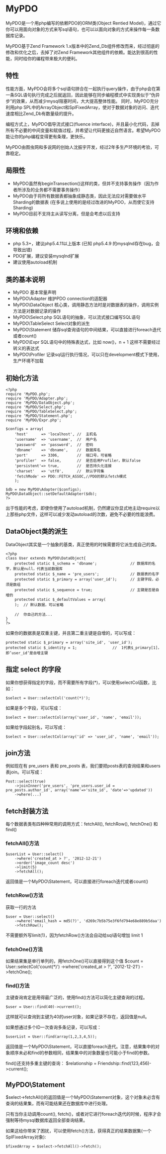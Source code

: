 MyPDO
=====
MyPDO是一个用php编写的依赖PDO的ORM类(Object Rentied Model)，通过它你可以用面向对象的方式来写sql语句，也可以以面向对象的方式来操作每一条数据库记录。

MyPDO基于Zend Framework 1.x版本中的Zend_Db组件修改而来，经过彻底的修改和优化之后，去掉了对Zend Framework其他组件的依赖。能达到很高的性能，同时给你的编程带来极大的便利。

## 特性

性能方面，MyPDO会将多个sql语句拼合在一起执行query操作，由于php会在第一条SQL语句执行完成之后就返回，因此能够在同步编程模式中实现类似于“伪异步”的效果，从而减少mysql阻塞时间，大大提高整体性能。
同时，MyPDO充分利用php SPL中的ArrayObject和SplFixedArray，使对于数据对象的访问、迭代速度相比Zend_Db有数量级的提升。

编程方式上，MyPDO倡导流式接口(fluence interface)，并且最小化代码，去掉所有不必要的中间变量和赋值过程，并希望让代码更接近自然语言。希望MyPDO能让你的php编程变得更有条理，更快乐。

MyPDO由图虫网和多说网的创始人沈振宇开发，经过2年多生产环境的考验，可靠稳定。

## 局限性
* MyPDO虽然有beginTransection()这样的类，但并不支持事务操作（因为作者所涉及的业务都不需要事务操作）
* MyPDO由于将所有数据表都抽象成静态类，因此无法应对需要做水平Sharding的数据表 (在多说上使用的是经过改进的MyPDO，从而使它支持Sharding)
* MyPDO目前不支持主从读写分离，但是会考虑以后支持

## 环境和依赖
* php 5.3+，建议php5.4.11以上版本 (已知 php5.4.9 的mysqlnd存在bug，会导致出错)
* PDO扩展，建议安装mysqlnd扩展
* 建议使用autoload机制

## 类的基本说明
* MyPDO 基本常量声明
* MyPDO\Adapter 维护PDO connection的适配器
* MyPDO\DataObject 核心类，调用静态方法时是对数据表的操作，调用实例方法是对数据记录的操作
* MyPDO\Select.php SQL语句的抽象，可以流式接口编写SQL语句
* MyPDO\TableSelect Select对象的派生
* MyPDO\Statement 储存sql查询语句的中间结果，可以直接进行foreach迭代或者count()
* MyPDO\Expr SQL语句中的特殊表达式，比如 now()，n + 1 这样不需要经过转义的表达式
* MyPDO\Profiler 记录sql运行执行情况，可以只在development模式下使用，生产环境不加载

## 初始化方法
    <?php 
    require 'MyPDO.php';
    require 'MyPDO/Adapter.php';
    require 'MyPDO/DataObject.php';
    require 'MyPDO/Select.php';
    require 'MyPDO/TableSelect.php';
    require 'MyPDO/Statement.php';
    require 'MyPDO/Expr.php';
    
    $configs = array(
        'host'		=> 'localhost',	//	主机名
        'username'	=> 'username',	//	用户名
        'password'	=> 'password',	//	密码
        'dbname'	=> 'dbname',	//	数据库名
        'port'		=> 3306,		//	端口号，可省略
        'profiler'	=> false,		//	是否启用Profiler，默认false
        'persistent'=> true,		//	是否持久化连接
        'charset'	=> 'utf8',		//	默认字符集
        'fetchMode'	=> PDO::FETCH_ASSOC,//PDO的默认fetch模式
        );
      
    $db = new MyPDO\Adapter($configs);
    MyPDO\DataObject::setDefaultAdapter($db);
    ?>
出于性能的考虑，即使你使用了autoload机制，仍然建议你显式地主动require以上那些php文件，这样可以减少发动autoload的次数，避免不必要的性能浪费。

## DataObject类的派生
DataObject其实是一个抽象的基类，真正使用的时候需要将它派生成自己的类。

    <?php 
    class User extends MyPDO\DataObject{
        protected static $_schema = 'dbname';				// 数据库的名字，默认是null，代表当前数据库
        protected static $_name = 'pre_users';				// 数据表的名字
        protected static $_primary = array('user_id');		// 主键字段，必须是数组
        protected static $_sequence = true;					// 主键是否是自增的
        protected static $_defaultValues = array(
        );	// 默认数据，可以省略
    
        //	你自己的方法...
    }
    ?>

如果你的数据表是双重主键，并且第二重主键是自增的，可以写成：

    protected static $_primary = array('site_id', 'user_id');
    protected static $_identity = 1;				//	1代表$_primary[1]，即’user_id‘是自增主键

## 指定 select 的字段
如果你想获得指定的字段，而不需要所有字段(*)，可以使用selectCol函数，比如：

    $select = User::selectCol('count(*)');

如果是多个字段，可以写成：

    $select = User::selectCol(array('user_id', 'name', 'email'));

如果给字段起别名，可以写成：

    $select = User::selectCol(array('id' => 'user_id', 'name', 'email'));

## join方法
例如现在有 pre_users 表和 pre_posts 表，我们要把posts表的查询结果和users表join。可以写成：

    Post::select(true)
    	->joinInner('pre_users', 'pre_users.user_id = pre_posts.author_id', array('name'=>'site_id', 'date'=>'updated'))
    	->where(...)

## fetch封装方法
每个数据表类有四种种常用的调用方式：fetchAll(), fetchRow(), fetchOne() 和 find()

### fetchAll()方法
    $userList = User::select()
        ->where('created_at > ?', '2012-12-21')
        ->order('image_count desc')
        ->limit(5)
        ->fetchAll();

返回值是一个MyPDO\Statement，可以直接进行foreach迭代或者count()

### fetchRow()方法
获取一行的方法

    $user = User::select()
        ->where('email_hash = md5(?)', 'd269c7b5b75e3f6fd794e68e889b5daa')
        ->fetchRow();

不需要额外写limit(1)，因为fetchRow()方法会自动给sql语句增加 limit 1

### fetchOne()方法
如果结果集是单行单列的，用fetchOne()可以直接得到这个值
    $count = User::selectCol('count(*)')
        ->where('created_at > ?', '2012-12-21')
        ->fetchOne();


### find()方法
主键查询肯定是用得最广泛的，使用find()方法可以简化主键查询的过程。

    $user = User::find(40)->current();
这样就可以查询到主键为40的user对象，如果记录不存在，返回值是null。

如果想通过多个ID一次查询多条记录，可以写成：

    $userList = User::find(array(1,2,3,4,5));
返回值是一个MyPDO\Statement，可以直接foreach迭代。注意，结果集中的对象顺序未必和find的参数相同，结果集中的对象数量也可能小于find的参数。

find()还支持多重主键的查询：
    $relationship = Friendship::find(123,456)->current();

## MyPDO\Statement
$select->fetchAll()的返回值是一个MyPDO\Statement对象，这个对象未必含有查询的结果集，而有可能结果还在数据库中进行处理。

只有当你主动调用count(), fetch()，或者对它进行foreach迭代的时候，程序才会强制等待mysql数据库返回全部查询结果。

如果这给你带来了困扰，可以使用fetch()方法，获得真正的结果数据集(一个SplFixedArray对象):

    $fixedArray = $select->fetchAll()->fetch();
